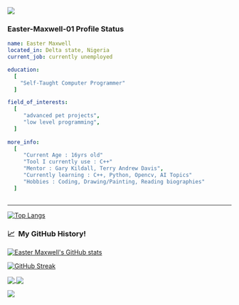  <p align="left">
  <img src="https://capsule-render.vercel.app/api?type=waving&color=brown&height=90&section=footer"/>
</p>

### Easter-Maxwell-01 Profile Status

```yaml
name: Easter Maxwell
located_in: Delta state, Nigeria
current_job: currently unemployed

education:
  [
    "Self-Taught Computer Programmer"
  ]

field_of_interests:
  [
     "advanced pet projects",
     "low level programming", 
  ]
 
more_info:
  [
     "Current Age : 16yrs old"
     "Tool I currently use : C++"
     "Mentor : Gary Kildall, Terry Andrew Davis",
     "Currently learning : C++, Python, Opencv, AI Topics"
     "Hobbies : Coding, Drawing/Painting, Reading biographies"
  ]
  
```
---

[![Top Langs](https://github-readme-stats.vercel.app/api/top-langs/?username=Easter-Maxwell-01&layout=compact&theme=radical)](https://github.com/Easter-Maxwell-01/github-readme-stats)

<h3> 📈 &nbsp;My GitHub History!</h3>

[![Easter Maxwell's GitHub stats](https://github-readme-stats.vercel.app/api?username=Easter-Maxwell-01)](https://github.com/Easter-Maxwell/github-readme-stats)

[![GitHub Streak](https://streak-stats.demolab.com?user=Easter-Maxwell-01&theme=radical&border_radius=5)](https://git.io/streak-stats)

<a href="https://github.com/Easter-Maxwell-01/Easter-Maxwell-01">
  <img align="center" src="https://github-readme-stats.vercel.app/api/pin/?username=Easter-Maxwell-01&repo=CONTAINER&theme=radical" />
</a>
<a href="https://github.com/Easter-Maxwell-01/CONTAINER">
  <img align="center" src="https://github-readme-stats.vercel.app/api/pin/?username=Easter-Maxwell-01&repo=Easter-Maxwell-01&theme=radical" />
</a>


<p align="left">
  <img src="https://capsule-render.vercel.app/api?type=waving&color=darcula&height=90&section=footer"/>
</p>
